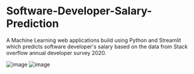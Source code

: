 # Software-Developer-Salary-Prediction
A Machine Learning web applications build using Python and Streamlit which predicts software developer's salary based on the data from Stack overflow annual developer survey 2020.

![image](https://github.com/mdmonis25/Software-Developer-Salary-Prediction/assets/63342855/b7ef279c-0c7f-4703-984a-91ca8a3da3e6)
![image](https://github.com/mdmonis25/Software-Developer-Salary-Prediction/assets/63342855/1ed74769-96c6-422a-95cc-5770969f062f)
